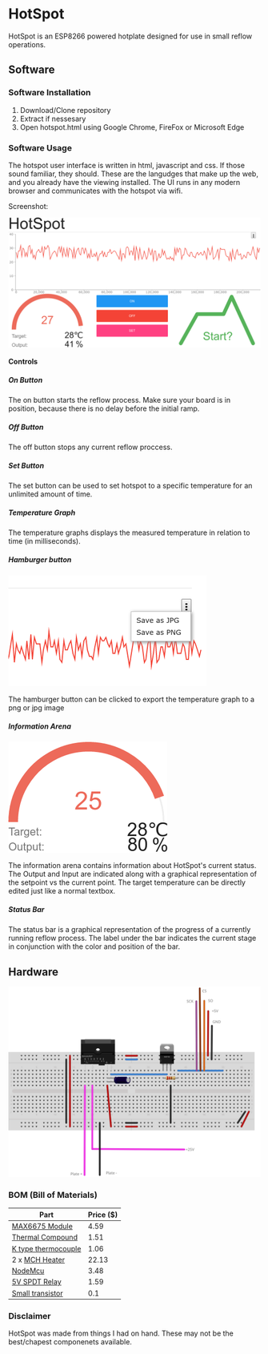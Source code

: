 # HotSpot

HotSpot is an ESP8266 powered hotplate designed for use in small reflow operations.

## Software

### Software Installation

1. Download/Clone repository
2. Extract if nessesary
3. Open hotspot.html using Google Chrome, FireFox or Microsoft Edge

### Software Usage

The hotspot user interface is written in html, javascript and css. If those sound familiar, they should. These are the langudges that make up the web, and you already have the viewing installed. The UI runs in any modern browser and communicates with the hotspot via wifi.

Screenshot:

<img src="./github/hotspot-full-screenshot.png" alt="HotSpot UI Screenshot" align="center" />

#### Controls

##### On Button
The on button starts the reflow process. Make sure your board is in position, because there is no delay before the initial ramp.

##### Off Button
The off button stops any current reflow proccess.

##### Set Button
The set button can be used to set hotspot to a specific temperature for an unlimited amount of time.

##### Temperature Graph
The temperature graphs displays the measured temperature in relation to time (in milliseconds).

##### Hamburger button
![Hamburger button](./github/hamburger.png)

The hamburger button can be clicked to export the temperature graph to a png or jpg image

##### Information Arena
![Information Arena](./github/info.png)

The information arena contains information about HotSpot's current status.
The Output and Input are indicated along with a graphical representation of the setpoint vs the current point. The target temperature can be directly edited just like a normal textbox.

##### Status Bar
The status bar is a graphical representation of the progress of a currently running reflow process.
The label under the bar indicates the current stage in conjunction with the color and position of the bar.

## Hardware

![Breadboard Layout](./github/breadboard-layout.svg)

### BOM (Bill of Materials)

| Part                | Price ($)|
|---------------------|-------|
| [MAX6675 Module](http://www.ebay.com/itm/201560353188?_trksid=p2060353.m2749.l2649&ssPageName=STRK%3AMEBIDX%3AIT)      | 4.59  |
| [Thermal Compound](http://www.ebay.com/itm/112001034146?_trksid=p2060353.m1438.l2649&ssPageName=STRK%3AMEBIDX%3AIT)    | 1.51  |
| [K type thermocouple](http://www.ebay.com/itm/171920541812?_trksid=p2060353.m2749.l2649&ssPageName=STRK%3AMEBIDX%3AIT) | 1.06  |
| 2 x [MCH Heater](http://www.ebay.com/itm/321728796330?_trksid=p2060353.m2749.l2649&ssPageName=STRK%3AMEBIDX%3AIT)      | 22.13 |
| [NodeMcu](http://www.ebay.com/itm/112037403030?_trksid=p2060353.m2749.l2649&ssPageName=STRK%3AMEBIDX%3AIT)             | 3.48  |
| [5V SPDT Relay](http://www.ebay.com/itm/400244727175?_trksid=p2060353.m2749.l2649&ssPageName=STRK%3AMEBIDX%3AIT)       | 1.59  |
| [Small transistor](http://www.ebay.com/sch/i.html?_odkw=tip21c&_osacat=0&_from=R40&_trksid=p2045573.m570.l1313.TR0.TRC0.H0.Xtip31c.TRS0&_nkw=tip31c&_sacat=0)    | 0.1   |

### Disclaimer

HotSpot was made from things I had on hand. These may not be the best/chapest componenets available.
